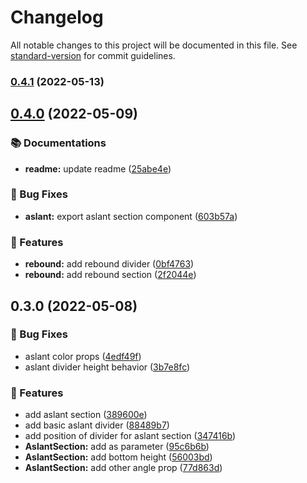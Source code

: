 # Changelog

All notable changes to this project will be documented in this file. See [standard-version](https://github.com/conventional-changelog/standard-version) for commit guidelines.

### [0.4.1](https://github.com/openscript-ch/react-section-dividers/compare/v0.4.0...v0.4.1) (2022-05-13)

## [0.4.0](https://github.com/openscript-ch/react-section-dividers/compare/v0.3.0...v0.4.0) (2022-05-09)


### 📚 Documentations

* **readme:** update readme ([25abe4e](https://github.com/openscript-ch/react-section-dividers/commit/25abe4edd5a3814498854bdfc5af4fe7f9c798fa))


### 🐛 Bug Fixes

* **aslant:** export aslant section component ([603b57a](https://github.com/openscript-ch/react-section-dividers/commit/603b57ade85ac21c861288ffdd5ddc63ee51ac62))


### 🚀 Features

* **rebound:** add rebound divider ([0bf4763](https://github.com/openscript-ch/react-section-dividers/commit/0bf476333f0d800f758c31fbf97de9a94d51144f))
* **rebound:** add rebound section ([2f2044e](https://github.com/openscript-ch/react-section-dividers/commit/2f2044e705279c4a51207f7cdbd56ece3870aee1))

## 0.3.0 (2022-05-08)


### 🐛 Bug Fixes

* aslant color props ([4edf49f](https://github.com/openscript-ch/react-section-dividers/commit/4edf49f6bb00159a3d440eedc7bdc280b69f9de7))
* aslant divider height behavior ([3b7e8fc](https://github.com/openscript-ch/react-section-dividers/commit/3b7e8fc8757cbe9633c63b06bcd8882a39e840a9))


### 🚀 Features

* add aslant section ([389600e](https://github.com/openscript-ch/react-section-dividers/commit/389600ef592f1f7d2413ee97903c9fab2f73b6bd))
* add basic aslant divider ([88489b7](https://github.com/openscript-ch/react-section-dividers/commit/88489b75607bd6829a94df400856d596b23a8721))
* add position of divider for aslant section ([347416b](https://github.com/openscript-ch/react-section-dividers/commit/347416b756f73a30831154cabaf7e4b78ab9166a))
* **AslantSection:** add as parameter ([95c6b6b](https://github.com/openscript-ch/react-section-dividers/commit/95c6b6b4bb8e50975c14e9ac25a3768325ab3150))
* **AslantSection:** add bottom height ([56003bd](https://github.com/openscript-ch/react-section-dividers/commit/56003bdd00cc617af8bb04483a3a227e18bf73d4))
* **AslantSection:** add other angle prop ([77d863d](https://github.com/openscript-ch/react-section-dividers/commit/77d863dbe422d6f9d0b7bb8fb7baf50ac643603c))
